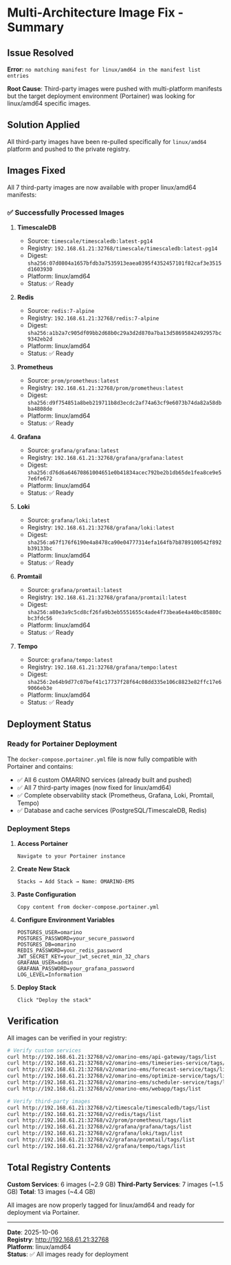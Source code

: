 # Multi-Architecture Image Fix - Summary

## Issue Resolved
**Error**: `no matching manifest for linux/amd64 in the manifest list entries`

**Root Cause**: Third-party images were pushed with multi-platform manifests but the target deployment environment (Portainer) was looking for linux/amd64 specific images.

## Solution Applied

All third-party images have been re-pulled specifically for `linux/amd64` platform and pushed to the private registry.

## Images Fixed

All 7 third-party images are now available with proper linux/amd64 manifests:

### ✅ Successfully Processed Images

1. **TimescaleDB**
   - Source: `timescale/timescaledb:latest-pg14`
   - Registry: `192.168.61.21:32768/timescale/timescaledb:latest-pg14`
   - Digest: `sha256:07d0804a1657bfdb3a7535913eaea0395f4352457101f82caf3e3515d1603930`
   - Platform: linux/amd64
   - Status: ✅ Ready

2. **Redis**
   - Source: `redis:7-alpine`
   - Registry: `192.168.61.21:32768/redis:7-alpine`
   - Digest: `sha256:a1b2a7c905df09bb2d68b0c29a3d2d870a7ba13d58695842492957bc9342eb2d`
   - Platform: linux/amd64
   - Status: ✅ Ready

3. **Prometheus**
   - Source: `prom/prometheus:latest`
   - Registry: `192.168.61.21:32768/prom/prometheus:latest`
   - Digest: `sha256:d9f754851a8beb219711b8d3ecdc2af74a63cf9e6073b74da82a58dbba4808de`
   - Platform: linux/amd64
   - Status: ✅ Ready

4. **Grafana**
   - Source: `grafana/grafana:latest`
   - Registry: `192.168.61.21:32768/grafana/grafana:latest`
   - Digest: `sha256:d76d6a64670861004651e0b41834acec792be2b1db65de1fea8ce9e57e6fe672`
   - Platform: linux/amd64
   - Status: ✅ Ready

5. **Loki**
   - Source: `grafana/loki:latest`
   - Registry: `192.168.61.21:32768/grafana/loki:latest`
   - Digest: `sha256:a67f176f6190e4a8478ca90e04777314efa164fb7b8789100542f892b39133bc`
   - Platform: linux/amd64
   - Status: ✅ Ready

6. **Promtail**
   - Source: `grafana/promtail:latest`
   - Registry: `192.168.61.21:32768/grafana/promtail:latest`
   - Digest: `sha256:a80e3a9c5cd8cf26fa9b3eb5551655c4ade4f73bea6e4a40bc85880cbc3fdc56`
   - Platform: linux/amd64
   - Status: ✅ Ready

7. **Tempo**
   - Source: `grafana/tempo:latest`
   - Registry: `192.168.61.21:32768/grafana/tempo:latest`
   - Digest: `sha256:2e64b9d77c07bef41c17737f28f64c08dd335e106c8823e82ffc17e69066eb3e`
   - Platform: linux/amd64
   - Status: ✅ Ready

## Deployment Status

### Ready for Portainer Deployment

The `docker-compose.portainer.yml` file is now fully compatible with Portainer and contains:

- ✅ All 6 custom OMARINO services (already built and pushed)
- ✅ All 7 third-party images (now fixed for linux/amd64)
- ✅ Complete observability stack (Prometheus, Grafana, Loki, Promtail, Tempo)
- ✅ Database and cache services (PostgreSQL/TimescaleDB, Redis)

### Deployment Steps

1. **Access Portainer**
   ```
   Navigate to your Portainer instance
   ```

2. **Create New Stack**
   ```
   Stacks → Add Stack → Name: OMARINO-EMS
   ```

3. **Paste Configuration**
   ```
   Copy content from docker-compose.portainer.yml
   ```

4. **Configure Environment Variables**
   ```
   POSTGRES_USER=omarino
   POSTGRES_PASSWORD=your_secure_password
   POSTGRES_DB=omarino
   REDIS_PASSWORD=your_redis_password
   JWT_SECRET_KEY=your_jwt_secret_min_32_chars
   GRAFANA_USER=admin
   GRAFANA_PASSWORD=your_grafana_password
   LOG_LEVEL=Information
   ```

5. **Deploy Stack**
   ```
   Click "Deploy the stack"
   ```

## Verification

All images can be verified in your registry:

```bash
# Verify custom services
curl http://192.168.61.21:32768/v2/omarino-ems/api-gateway/tags/list
curl http://192.168.61.21:32768/v2/omarino-ems/timeseries-service/tags/list
curl http://192.168.61.21:32768/v2/omarino-ems/forecast-service/tags/list
curl http://192.168.61.21:32768/v2/omarino-ems/optimize-service/tags/list
curl http://192.168.61.21:32768/v2/omarino-ems/scheduler-service/tags/list
curl http://192.168.61.21:32768/v2/omarino-ems/webapp/tags/list

# Verify third-party images
curl http://192.168.61.21:32768/v2/timescale/timescaledb/tags/list
curl http://192.168.61.21:32768/v2/redis/tags/list
curl http://192.168.61.21:32768/v2/prom/prometheus/tags/list
curl http://192.168.61.21:32768/v2/grafana/grafana/tags/list
curl http://192.168.61.21:32768/v2/grafana/loki/tags/list
curl http://192.168.61.21:32768/v2/grafana/promtail/tags/list
curl http://192.168.61.21:32768/v2/grafana/tempo/tags/list
```

## Total Registry Contents

**Custom Services**: 6 images (~2.9 GB)
**Third-Party Services**: 7 images (~1.5 GB)
**Total**: 13 images (~4.4 GB)

All images are now properly tagged for linux/amd64 and ready for deployment via Portainer.

---

**Date**: 2025-10-06  
**Registry**: http://192.168.61.21:32768  
**Platform**: linux/amd64  
**Status**: ✅ All images ready for deployment
